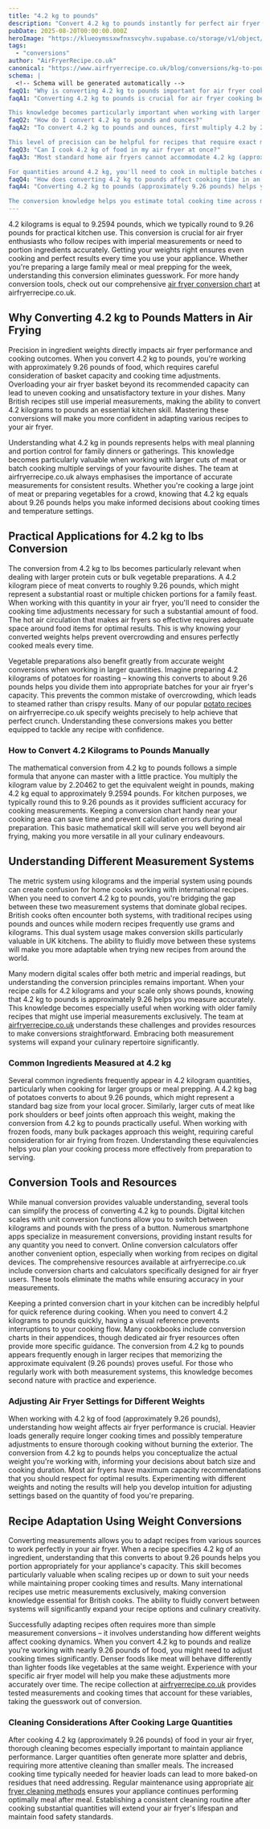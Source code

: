 ```yaml
---
title: "4.2 kg to pounds"
description: "Convert 4.2 kg to pounds instantly for perfect air fryer portions. Get easy weight conversions and cooking tips for delicious results every time."
pubDate: 2025-08-20T00:00:00.000Z
heroImage: "https://klueoymssxwfnxsvcyhv.supabase.co/storage/v1/object/public/Shmucket/4-2-kg-to-pounds.webp"
tags:
  - "conversions"
author: "AirFryerRecipe.co.uk"
canonical: "https://www.airfryerrecipe.co.uk/blog/conversions/kg-to-pounds/4-2-kg-to-pounds"
schema: |
  <!-- Schema will be generated automatically -->
faqQ1: "Why is converting 4.2 kg to pounds important for air fryer cooking?"
faqA1: "Converting 4.2 kg to pounds is crucial for air fryer cooking because it helps you understand the actual weight of ingredients relative to your appliance's capacity. Most air fryers have maximum weight recommendations, and knowing that 4.2 kg equals approximately 9.26 pounds prevents overloading, which can lead to uneven cooking and poor results. Accurate conversions ensure you can properly follow recipes and adjust cooking times for optimal air frying performance.

This knowledge becomes particularly important when working with larger cuts of meat or batch cooking, where precise weight understanding affects both cooking time and temperature adjustments. Proper portioning based on accurate conversions ensures that hot air can circulate effectively around all food surfaces."
faqQ2: "How do I convert 4.2 kg to pounds and ounces?"
faqA2: "To convert 4.2 kg to pounds and ounces, first multiply 4.2 by 2.20462 to get approximately 9.2594 pounds. The whole number is 9 pounds. To find the ounces, take the decimal portion (0.2594) and multiply by 16, giving you about 4.15 ounces. So 4.2 kg converts to approximately 9 pounds and 4 ounces.

This level of precision can be helpful for recipes that require exact measurements, particularly when working with smaller air fryer baskets where every ounce matters. For most air frying purposes, rounding to the nearest quarter pound provides sufficient accuracy while keeping measurements practical."
faqQ3: "Can I cook 4.2 kg of food in my air fryer at once?"
faqA3: "Most standard home air fryers cannot accommodate 4.2 kg (approximately 9.26 pounds) of food in a single batch. The average air fryer basket holds between 1-2 kg maximum, though larger family models might handle up to 2.5 kg. Attempting to cook this much food at once would severely overcrowd the basket, preventing proper air circulation and resulting in uneven cooking.

For quantities around 4.2 kg, you'll need to cook in multiple batches or consider using your conventional oven for larger items. Always check your specific air fryer's capacity recommendations in the manual to avoid damaging the appliance or creating food safety issues."
faqQ4: "How does converting 4.2 kg to pounds affect cooking time in an air fryer?"
faqA4: "Converting 4.2 kg to pounds (approximately 9.26 pounds) helps you understand that you're working with a substantial quantity that will require significant cooking time adjustments. Heavier loads generally need longer cooking times, but since most air fryers can't handle this much weight at once, you'll be working with batches. Each batch will cook faster than if you cooked the full amount together in an oven.

The conversion knowledge helps you estimate total cooking time across multiple batches while ensuring each batch receives the appropriate cooking duration for its specific weight. This planning prevents undercooked food and helps you coordinate meal timing more effectively."
---
```

<p>4.2 kilograms is equal to 9.2594 pounds, which we typically round to 9.26 pounds for practical kitchen use. This conversion is crucial for air fryer enthusiasts who follow recipes with imperial measurements or need to portion ingredients accurately. Getting your weights right ensures even cooking and perfect results every time you use your appliance. Whether you're preparing a large family meal or meal prepping for the week, understanding this conversion eliminates guesswork. For more handy conversion tools, check out our comprehensive <a href="https://www.airfryerrecipe.co.uk/air-fryer-conversion-chart">air fryer conversion chart</a> at airfryerrecipe.co.uk.</p>

<h2>Why Converting 4.2 kg to Pounds Matters in Air Frying</h2>
<p>Precision in ingredient weights directly impacts air fryer performance and cooking outcomes. When you convert 4.2 kg to pounds, you're working with approximately 9.26 pounds of food, which requires careful consideration of basket capacity and cooking time adjustments. Overloading your air fryer basket beyond its recommended capacity can lead to uneven cooking and unsatisfactory texture in your dishes. Many British recipes still use imperial measurements, making the ability to convert 4.2 kilograms to pounds an essential kitchen skill. Mastering these conversions will make you more confident in adapting various recipes to your air fryer.</p>
<p>Understanding what 4.2 kg in pounds represents helps with meal planning and portion control for family dinners or gatherings. This knowledge becomes particularly valuable when working with larger cuts of meat or batch cooking multiple servings of your favourite dishes. The team at airfryerrecipe.co.uk always emphasises the importance of accurate measurements for consistent results. Whether you're cooking a large joint of meat or preparing vegetables for a crowd, knowing that 4.2 kg equals about 9.26 pounds helps you make informed decisions about cooking times and temperature settings.</p>

<h2>Practical Applications for 4.2 kg to lbs Conversion</h2>
<p>The conversion from 4.2 kg to lbs becomes particularly relevant when dealing with larger protein cuts or bulk vegetable preparations. A 4.2 kilogram piece of meat converts to roughly 9.26 pounds, which might represent a substantial roast or multiple chicken portions for a family feast. When working with this quantity in your air fryer, you'll need to consider the cooking time adjustments necessary for such a substantial amount of food. The hot air circulation that makes air fryers so effective requires adequate space around food items for optimal results. This is why knowing your converted weights helps prevent overcrowding and ensures perfectly cooked meals every time.</p>
<p>Vegetable preparations also benefit greatly from accurate weight conversions when working in larger quantities. Imagine preparing 4.2 kilograms of potatoes for roasting – knowing this converts to about 9.26 pounds helps you divide them into appropriate batches for your air fryer's capacity. This prevents the common mistake of overcrowding, which leads to steamed rather than crispy results. Many of our popular <a href="https://www.airfryerrecipe.co.uk/recipe-category/potatoes">potato recipes</a> on airfryerrecipe.co.uk specify weights precisely to help achieve that perfect crunch. Understanding these conversions makes you better equipped to tackle any recipe with confidence.</p>

<h3>How to Convert 4.2 Kilograms to Pounds Manually</h3>
<p>The mathematical conversion from 4.2 kg to pounds follows a simple formula that anyone can master with a little practice. You multiply the kilogram value by 2.20462 to get the equivalent weight in pounds, making 4.2 kg equal to approximately 9.2594 pounds. For kitchen purposes, we typically round this to 9.26 pounds as it provides sufficient accuracy for cooking measurements. Keeping a conversion chart handy near your cooking area can save time and prevent calculation errors during meal preparation. This basic mathematical skill will serve you well beyond air frying, making you more versatile in all your culinary endeavours.</p>

<h2>Understanding Different Measurement Systems</h2>
<p>The metric system using kilograms and the imperial system using pounds can create confusion for home cooks working with international recipes. When you need to convert 4.2 kg to pounds, you're bridging the gap between these two measurement systems that dominate global recipes. British cooks often encounter both systems, with traditional recipes using pounds and ounces while modern recipes frequently use grams and kilograms. This dual system usage makes conversion skills particularly valuable in UK kitchens. The ability to fluidly move between these systems will make you more adaptable when trying new recipes from around the world.</p>
<p>Many modern digital scales offer both metric and imperial readings, but understanding the conversion principles remains important. When your recipe calls for 4.2 kilograms and your scale only shows pounds, knowing that 4.2 kg to pounds is approximately 9.26 helps you measure accurately. This knowledge becomes especially useful when working with older family recipes that might use imperial measurements exclusively. The team at <a href="https://www.airfryerrecipe.co.uk">airfryerrecipe.co.uk</a> understands these challenges and provides resources to make conversions straightforward. Embracing both measurement systems will expand your culinary repertoire significantly.</p>

<h3>Common Ingredients Measured at 4.2 kg</h3>
<p>Several common ingredients frequently appear in 4.2 kilogram quantities, particularly when cooking for larger groups or meal prepping. A 4.2 kg bag of potatoes converts to about 9.26 pounds, which might represent a standard bag size from your local grocer. Similarly, larger cuts of meat like pork shoulders or beef joints often approach this weight, making the conversion from 4.2 kg to pounds practically useful. When working with frozen foods, many bulk packages approach this weight, requiring careful consideration for air frying from frozen. Understanding these equivalencies helps you plan your cooking process more effectively from preparation to serving.</p>

<h2>Conversion Tools and Resources</h2>
<p>While manual conversion provides valuable understanding, several tools can simplify the process of converting 4.2 kg to pounds. Digital kitchen scales with unit conversion functions allow you to switch between kilograms and pounds with the press of a button. Numerous smartphone apps specialize in measurement conversions, providing instant results for any quantity you need to convert. Online conversion calculators offer another convenient option, especially when working from recipes on digital devices. The comprehensive resources available at airfryerrecipe.co.uk include conversion charts and calculators specifically designed for air fryer users. These tools eliminate the maths while ensuring accuracy in your measurements.</p>
<p>Keeping a printed conversion chart in your kitchen can be incredibly helpful for quick reference during cooking. When you need to convert 4.2 kilograms to pounds quickly, having a visual reference prevents interruptions to your cooking flow. Many cookbooks include conversion charts in their appendices, though dedicated air fryer resources often provide more specific guidance. The conversion from 4.2 kg to pounds appears frequently enough in larger recipes that memorizing the approximate equivalent (9.26 pounds) proves useful. For those who regularly work with both measurement systems, this knowledge becomes second nature with practice and experience.</p>

<h3>Adjusting Air Fryer Settings for Different Weights</h3>
<p>When working with 4.2 kg of food (approximately 9.26 pounds), understanding how weight affects air fryer performance is crucial. Heavier loads generally require longer cooking times and possibly temperature adjustments to ensure thorough cooking without burning the exterior. The conversion from 4.2 kg to pounds helps you conceptualize the actual weight you're working with, informing your decisions about batch size and cooking duration. Most air fryers have maximum capacity recommendations that you should respect for optimal results. Experimenting with different weights and noting the results will help you develop intuition for adjusting settings based on the quantity of food you're preparing.</p>

<h2>Recipe Adaptation Using Weight Conversions</h2>
<p>Converting measurements allows you to adapt recipes from various sources to work perfectly in your air fryer. When a recipe specifies 4.2 kg of an ingredient, understanding that this converts to about 9.26 pounds helps you portion appropriately for your appliance's capacity. This skill becomes particularly valuable when scaling recipes up or down to suit your needs while maintaining proper cooking times and results. Many international recipes use metric measurements exclusively, making conversion knowledge essential for British cooks. The ability to fluidly convert between systems will significantly expand your recipe options and culinary creativity.</p>
<p>Successfully adapting recipes often requires more than simple measurement conversions – it involves understanding how different weights affect cooking dynamics. When you convert 4.2 kg to pounds and realize you're working with nearly 9.26 pounds of food, you might need to adjust cooking times significantly. Denser foods like meat will behave differently than lighter foods like vegetables at the same weight. Experience with your specific air fryer model will help you make these adjustments more accurately over time. The recipe collection at <a href="https://www.airfryerrecipe.co.uk/recipes">airfryerrecipe.co.uk</a> provides tested measurements and cooking times that account for these variables, taking the guesswork out of conversion.</p>

<h3>Cleaning Considerations After Cooking Large Quantities</h3>
<p>After cooking 4.2 kg (approximately 9.26 pounds) of food in your air fryer, thorough cleaning becomes especially important to maintain appliance performance. Larger quantities often generate more splatter and debris, requiring more attentive cleaning than smaller meals. The increased cooking time typically needed for heavier loads can lead to more baked-on residues that need addressing. Regular maintenance using appropriate <a href="https://www.airfryerrecipe.co.uk/air-fryer-cleaner">air fryer cleaning methods</a> ensures your appliance continues performing optimally meal after meal. Establishing a consistent cleaning routine after cooking substantial quantities will extend your air fryer's lifespan and maintain food safety standards.</p>
